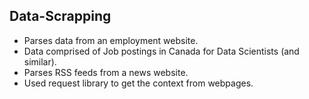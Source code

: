 ## Data-Scrapping
- Parses data from an employment website.
- Data comprised of Job postings in Canada for Data Scientists (and similar).
- Parses RSS feeds from a news website.
- Used request library to get the context from webpages.
